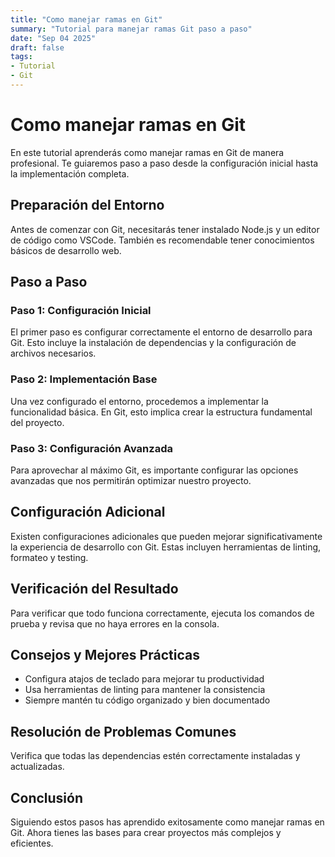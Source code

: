 ```yaml
---
title: "Como manejar ramas en Git"
summary: "Tutorial para manejar ramas Git paso a paso"
date: "Sep 04 2025"
draft: false
tags:
- Tutorial
- Git
---
```


# Como manejar ramas en Git

En este tutorial aprenderás como manejar ramas en Git de manera profesional. Te guiaremos paso a paso desde la configuración inicial hasta la implementación completa.

## Preparación del Entorno

Antes de comenzar con Git, necesitarás tener instalado Node.js y un editor de código como VSCode. También es recomendable tener conocimientos básicos de desarrollo web.

## Paso a Paso

### Paso 1: Configuración Inicial

El primer paso es configurar correctamente el entorno de desarrollo para Git. Esto incluye la instalación de dependencias y la configuración de archivos necesarios.

### Paso 2: Implementación Base

Una vez configurado el entorno, procedemos a implementar la funcionalidad básica. En Git, esto implica crear la estructura fundamental del proyecto.

### Paso 3: Configuración Avanzada

Para aprovechar al máximo Git, es importante configurar las opciones avanzadas que nos permitirán optimizar nuestro proyecto.

## Configuración Adicional

Existen configuraciones adicionales que pueden mejorar significativamente la experiencia de desarrollo con Git. Estas incluyen herramientas de linting, formateo y testing.

## Verificación del Resultado

Para verificar que todo funciona correctamente, ejecuta los comandos de prueba y revisa que no haya errores en la consola.

## Consejos y Mejores Prácticas

- Configura atajos de teclado para mejorar tu productividad
- Usa herramientas de linting para mantener la consistencia
- Siempre mantén tu código organizado y bien documentado

## Resolución de Problemas Comunes

Verifica que todas las dependencias estén correctamente instaladas y actualizadas.

## Conclusión

Siguiendo estos pasos has aprendido exitosamente como manejar ramas en Git. Ahora tienes las bases para crear proyectos más complejos y eficientes.
